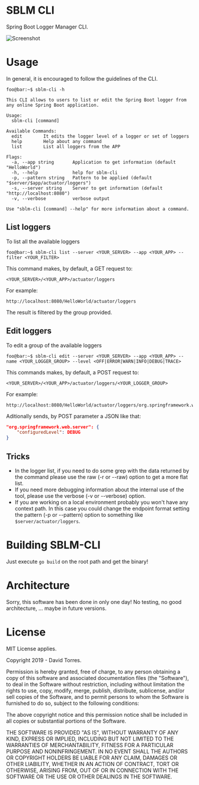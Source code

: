 # SBLM CLI
Spring Boot Logger Manager CLI.

![Screenshot](https://raw.github.com/datoga/sblm-cli/master/images/screenshot1.PNG "Screenshot list")

# Usage

In general, it is encouraged to follow the guidelines of the CLI.

```console
foo@bar:~$ sblm-cli -h

This CLI allows to users to list or edit the Spring Boot logger from any online Spring Boot application.

Usage:
  sblm-cli [command]

Available Commands:
  edit        It edits the logger level of a logger or set of loggers
  help        Help about any command
  list        List all loggers from the APP

Flags:
  -a, --app string       Application to get information (default "HelloWorld")
  -h, --help             help for sblm-cli
  -p, --pattern string   Pattern to be applied (default "$server/$app/actuator/loggers")
  -s, --server string    Server to get information (default "http://localhost:8080")
  -v, --verbose          verbose output

Use "sblm-cli [command] --help" for more information about a command.

```

## List loggers
To list all the available loggers
```console
foo@bar:~$ sblm-cli list --server <YOUR_SERVER> --app <YOUR_APP> --filter <YOUR_FILTER>
```


This command makes, by default, a GET request to:
```console
<YOUR_SERVER>/<YOUR_APP>/actuator/loggers
```
For example:
```console
http://localhost:8080/HelloWorld/actuator/loggers
```

The result is filtered by the group provided.

## Edit loggers
To edit a group of the available loggers
```console
foo@bar:~$ sblm-cli edit --server <YOUR_SERVER> --app <YOUR_APP> --name <YOUR_LOGGER_GROUP> --level <OFF|ERROR|WARN|INFO|DEBUG|TRACE>
```

This commands makes, by default, a POST request to:
```console
<YOUR_SERVER>/<YOUR_APP>/actuator/loggers/<YOUR_LOGGER_GROUP>
```
For example:
```console
http://localhost:8080/HelloWorld/actuator/loggers/org.springframework.web.server
```

Aditionally sends, by POST parameter a JSON like that:
```json
"org.springframework.web.server": {
    "configuredLevel": DEBUG
}
```

## Tricks
- In the logger list, if you need to do some grep with the data returned by the command please use the raw (-r or --raw) option to get a more flat list.
- If you need more debugging information about the internal use of the tool, please use the verbose (-v or --verbose) option.
- If you are working on a local environment probably you won't have any context path. In this case you could change the endpoint format setting the pattern (-p or --pattern) option to something like ```$server/actuator/loggers```.

# Building SBLM-CLI

Just execute ```go build``` on the root path and get the binary!

# Architecture

Sorry, this software has been done in only one day! No testing, no good architecture, ... maybe in future versions.

# License

MIT License applies.

Copyright 2019 - David Torres.

Permission is hereby granted, free of charge, to any person obtaining a copy of this software and associated documentation files (the "Software"), to deal in the Software without restriction, including without limitation the rights to use, copy, modify, merge, publish, distribute, sublicense, and/or sell copies of the Software, and to permit persons to whom the Software is furnished to do so, subject to the following conditions:

The above copyright notice and this permission notice shall be included in all copies or substantial portions of the Software.

THE SOFTWARE IS PROVIDED "AS IS", WITHOUT WARRANTY OF ANY KIND, EXPRESS OR IMPLIED, INCLUDING BUT NOT LIMITED TO THE WARRANTIES OF MERCHANTABILITY, FITNESS FOR A PARTICULAR PURPOSE AND NONINFRINGEMENT. IN NO EVENT SHALL THE AUTHORS OR COPYRIGHT HOLDERS BE LIABLE FOR ANY CLAIM, DAMAGES OR OTHER LIABILITY, WHETHER IN AN ACTION OF CONTRACT, TORT OR OTHERWISE, ARISING FROM, OUT OF OR IN CONNECTION WITH THE SOFTWARE OR THE USE OR OTHER DEALINGS IN THE SOFTWARE.